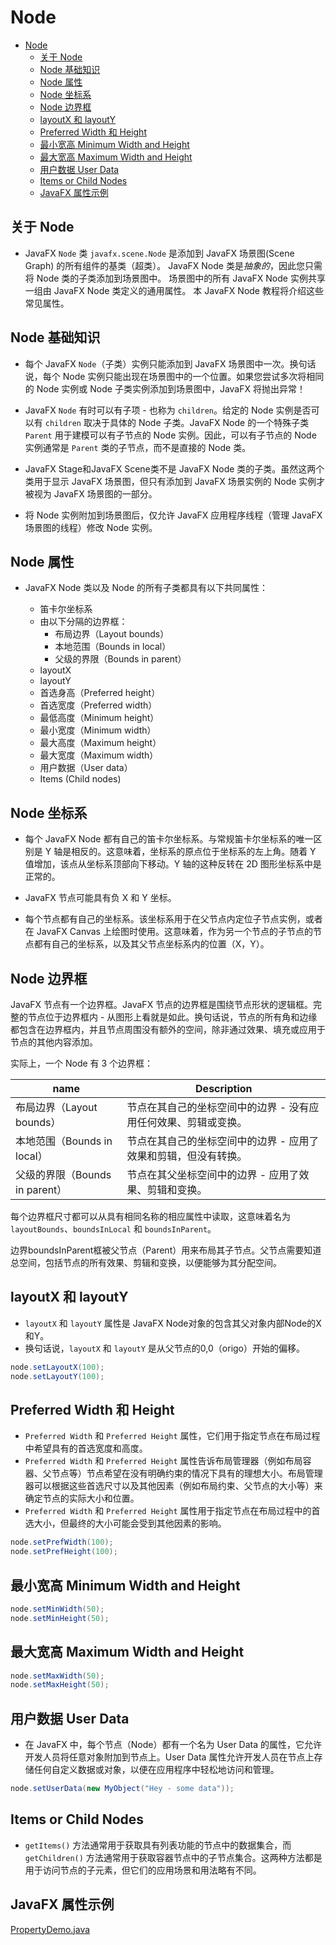 # Node

- [Node](#node)
  - [关于 Node](#关于-node)
  - [Node 基础知识](#node-基础知识)
  - [Node 属性](#node-属性)
  - [Node 坐标系](#node-坐标系)
  - [Node 边界框](#node-边界框)
  - [layoutX 和 layoutY](#layoutx-和-layouty)
  - [Preferred Width 和 Height](#preferred-width-和-height)
  - [最小宽高 Minimum Width and Height](#最小宽高-minimum-width-and-height)
  - [最大宽高 Maximum Width and Height](#最大宽高-maximum-width-and-height)
  - [用户数据 User Data](#用户数据-user-data)
  - [Items or Child Nodes](#items-or-child-nodes)
  - [JavaFX 属性示例](#javafx-属性示例)

## 关于 Node

- JavaFX `Node` 类 `javafx.scene.Node` 是添加到 JavaFX 场景图(Scene Graph) 的所有组件的基类（超类）。 JavaFX Node 类是*抽象的*，因此您只需将 Node 类的子类添加到场景图中。 场景图中的所有 JavaFX Node 实例共享一组由 JavaFX Node 类定义的通用属性。 本 JavaFX Node 教程将介绍这些常见属性。

## Node 基础知识

- 每个 JavaFX `Node`（子类）实例只能添加到 JavaFX 场景图中一次。换句话说，每个 Node 实例只能出现在场景图中的一个位置。如果您尝试多次将相同的 Node 实例或 Node 子类实例添加到场景图中，JavaFX 将抛出异常！

- JavaFX `Node` 有时可以有子项 - 也称为 `children`。给定的 Node 实例是否可以有 `children` 取决于具体的 Node 子类。JavaFX Node 的一个特殊子类 `Parent` 用于建模可以有子节点的 Node 实例。因此，可以有子节点的 Node 实例通常是 `Parent` 类的子节点，而不是直接的 Node 类。

- JavaFX Stage和JavaFX Scene类不是 JavaFX Node 类的子类。虽然这两个类用于显示 JavaFX 场景图，但只有添加到 JavaFX 场景实例的 Node 实例才被视为 JavaFX 场景图的一部分。

- 将 Node 实例附加到场景图后，仅允许 JavaFX 应用程序线程（管理 JavaFX 场景图的线程）修改 Node 实例。

## Node 属性

- JavaFX Node 类以及 Node 的所有子类都具有以下共同属性：

  - 笛卡尔坐标系
  - 由以下分隔的边界框：
    - 布局边界（Layout bounds）
    - 本地范围（Bounds in local）
    - 父级的界限（Bounds in parent）
  - layoutX
  - layoutY
  - 首选身高（Preferred height）
  - 首选宽度（Preferred width）
  - 最低高度（Minimum height）
  - 最小宽度（Minimum width）
  - 最大高度（Maximum height）
  - 最大宽度（Maximum width）
  - 用户数据（User data）
  - Items (Child nodes)

## Node 坐标系

- 每个 JavaFX Node 都有自己的笛卡尔坐标系。与常规笛卡尔坐标系的唯一区别是 Y 轴是相反的。这意味着，坐标系的原点位于坐标系的左上角。随着 Y 值增加，该点从坐标系顶部向下移动。Y 轴的这种反转在 2D 图形坐标系中是正常的。

- JavaFX 节点可能具有负 X 和 Y 坐标。

- 每个节点都有自己的坐标系。该坐标系用于在父节点内定位子节点实例，或者在 JavaFX Canvas 上绘图时使用。这意味着，作为另一个节点的子节点的节点都有自己的坐标系，以及其父节点坐标系内的位置（X，Y）。

## Node 边界框

JavaFX 节点有一个边界框。JavaFX 节点的边界框是围绕节点形状的逻辑框。完整的节点位于边界框内 - 从图形上看就是如此。换句话说，节点的所有角和边缘都包含在边界框内，并且节点周围没有额外的空间，除非通过效果、填充或应用于节点的其他内容添加。

实际上，一个 Node 有 3 个边界框：

| name | Description |
|-----|-----|
| 布局边界（Layout bounds） | 节点在其自己的坐标空间中的边界 - 没有应用任何效果、剪辑或变换。 |
| 本地范围（Bounds in local） | 节点在其自己的坐标空间中的边界 - 应用了效果和剪辑，但没有转换。 |
| 父级的界限（Bounds in parent） | 节点在其父坐标空间中的边界 - 应用了效果、剪辑和变​​换。 |

每个边界框尺寸都可以从具有相同名称的相应属性中读取，这意味着名为`layoutBounds`、`boundsInLocal` 和 `boundsInParent`。

边界boundsInParent框被父节点（Parent）用来布局其子节点。父节点需要知道总空间，包括节点的所有效果、剪辑和变​​换，以便能够为其分配空间。

## layoutX 和 layoutY

- `layoutX` 和  `layoutY` 属性是 JavaFX Node对象的包含其父对象内部Node的X和Y。
- 换句话说，`layoutX` 和  `layoutY` 是从父节点的0,0（origo）开始的偏移。

``` java
node.setLayoutX(100);
node.setLayoutY(100);
```

## Preferred Width 和 Height 

- `Preferred Width` 和 `Preferred Height` 属性，它们用于指定节点在布局过程中希望具有的首选宽度和高度。
- `Preferred Width` 和 `Preferred Height` 属性告诉布局管理器（例如布局容器、父节点等）节点希望在没有明确约束的情况下具有的理想大小。布局管理器可以根据这些首选尺寸以及其他因素（例如布局约束、父节点的大小等）来确定节点的实际大小和位置。
- `Preferred Width` 和 `Preferred Height` 属性用于指定节点在布局过程中的首选大小，但最终的大小可能会受到其他因素的影响。

``` java
node.setPrefWidth(100);
node.setPrefHeight(100);
```

## 最小宽高 Minimum Width and Height 

``` java
node.setMinWidth(50);
node.setMinHeight(50);
```

## 最大宽高 Maximum Width and Height

``` java
node.setMaxWidth(50);
node.setMaxHeight(50);
```

## 用户数据 User Data

- 在 JavaFX 中，每个节点（Node）都有一个名为 User Data 的属性，它允许开发人员将任意对象附加到节点上。User Data 属性允许开发人员在节点上存储任何自定义数据或对象，以便在应用程序中轻松地访问和管理。

``` java
node.setUserData(new MyObject("Hey - some data"));
```

## Items or Child Nodes

- `getItems()` 方法通常用于获取具有列表功能的节点中的数据集合，而 `getChildren()` 方法通常用于获取容器节点中的子节点集合。这两种方法都是用于访问节点的子元素，但它们的应用场景和用法略有不同。

## JavaFX 属性示例

[PropertyDemo.java](../src/main/java/pers/xgo/javafxlearn/d04/PropertyDemo.java)